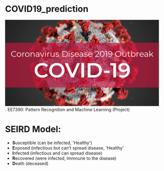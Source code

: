 # COVID19_prediction
![My Image](covid-19.png). 
EE7390: Pattern Recognition and Machine Learning (Project)

# SEIRD  Model:
* **S**usceptible (can be infected, 'Healthy')
* **E**xposed (infectious but can't spread disease, 'Healthy'
* **I**nfected (infectious and can spread disease)
* **R**ecovered (were infected, immnune to the disease)
* **D**eath (deceased)
